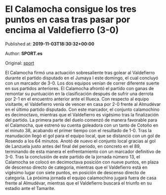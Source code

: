 
# El Calamocha consigue los tres puntos en casa tras pasar por encima al Valdefierro (3-0)

Published at: **2019-11-03T18:30:32+00:00**

Author: **SPORT.es**

Original: [sport](https://www.sport.es/es/noticias/tercera-division/el-calamocha-consigue-los-tres-puntos-en-casa-tras-pasar-por-encima-al-valdefierro-3-0-7712965)

El Calamocha firmó una actuación sobresaliente tras golear al Valdefierro durante el partido disputado en el Jumaya I este domingo, el cual concluyó con un marcador de 3-0. Los dos equipos venían de correr diferente suerte en sus partidos anteriores. El Calamocha afrontó el partido con ganas de remontar su puntuación en la clasificación después de sufrir una derrota por 2-1 en el encuentro anterior ante el Illueca. Con respecto al equipo visitante, el Valdefierro venía de vencer en casa por 2-0 frente al Almudévar en el último partido disputado. Con este marcador, el conjunto calamochino es decimoctavo, mientras que el Valdefierro es vigésimo tras la finalización del partido.
La primera parte del duelo comenzó de manera favorable para el Calamocha, que estrenó su cuenta goleadora con un tanto de Cotoño en el minuto 38, acabando el primer tiempo con el resultado de 1-0.
Tras la reanudación llegó el gol para el equipo local, que se distanció con un gol de Rosendo a los 64 minutos. Anotó de nuevo el conjunto local gracias al gol de Lanzuela justo antes del final del periodo, en concreto en el 89, terminando de esta manera el enfrentamiento con un marcador definitivo de 3-0.
Tras la conclusión de este partido de la jornada número 13, el Calamocha se colocó en decimoctava posición con nueve puntos, en plaza de descenso directo de categoría, mientras que el Valdefierro está en vigésimo lugar con siete puntos, en posición de descenso directo de categoría.
La próxima jornada el equipo calamochino jugará fuera de casa frente al Almudévar, mientras que el Valdefierro buscará el triunfo en su estadio ante el Tamarite.
